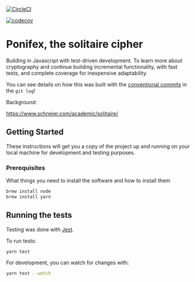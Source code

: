[![CircleCI](https://circleci.com/gh/dijonkitchen/pontifex.svg?style=svg)](https://circleci.com/gh/dijonkitchen/pontifex)

[![codecov](https://codecov.io/gh/dijonkitchen/pontifex/branch/master/graph/badge.svg)](https://codecov.io/gh/dijonkitchen/pontifex)

# Ponifex, the solitaire cipher

Building in Javascript with test-driven development. To learn more about cryptography and continue building incremental functionality, with fast tests, and complete coverage for inexpensive adaptability.

You can see details on how this was built with the [conventional commits](https://conventionalcommits.org/) in the `git log`!

Background:

https://www.schneier.com/academic/solitaire/

## Getting Started

These instructions will get you a copy of the project up and running on your local machine for development and testing purposes.

### Prerequisites

What things you need to install the software and how to install them

```sh
brew install node
brew install yarn
```

## Running the tests

Testing was done with [Jest](https://facebook.github.io/jest/).

To run tests:

```sh
yarn test
```

For development, you can watch for changes with:
```sh
yarn test --watch
```
